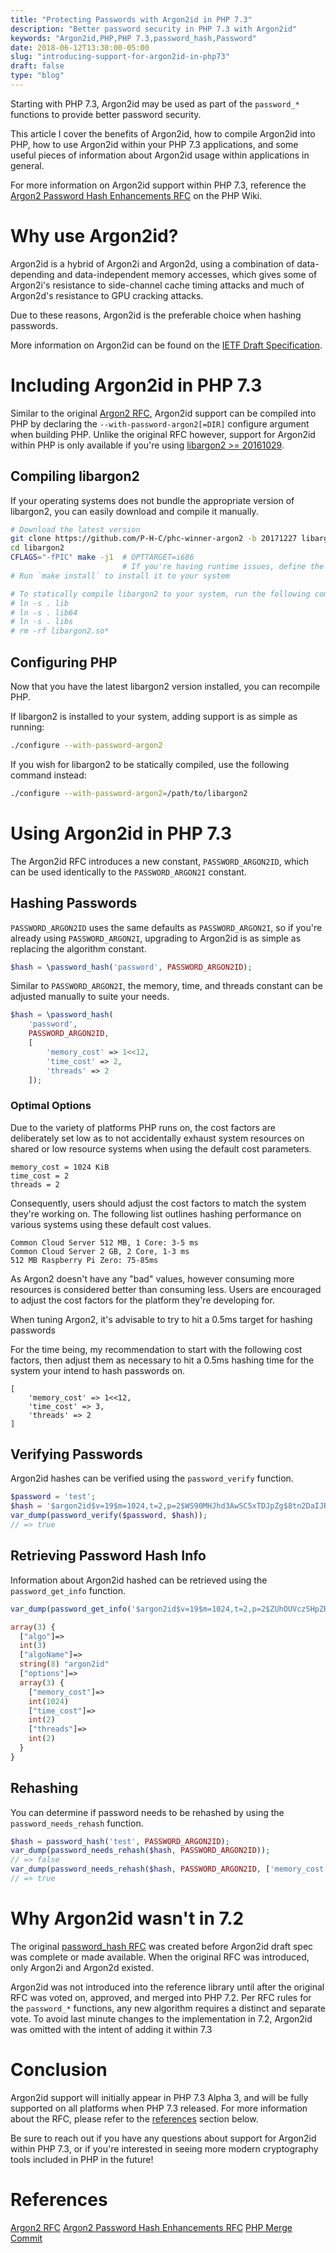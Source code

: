 ```yaml
---
title: "Protecting Passwords with Argon2id in PHP 7.3"
description: "Better password security in PHP 7.3 with Argon2id"
keywords: "Argon2id,PHP,PHP 7.3,password_hash,Password"
date: 2018-06-12T13:30:00-05:00
slug: "introducing-support-for-argon2id-in-php73"
draft: false
type: "blog"
---
```

Starting with PHP 7.3, Argon2id may be used as part of the `password_*` functions to provide better password security.

This article I cover the benefits of Argon2id, how to compile Argon2id into PHP, how to use Argon2id within your PHP 7.3 applications, and some useful pieces of information about Argon2id usage within applications in general.

For more information on Argon2id support within PHP 7.3, reference the [Argon2 Password Hash Enhancements RFC](https://wiki.php.net/rfc/argon2_password_hash_enhancements) on the PHP Wiki.

<!--more-->

# Why use Argon2id?

Argon2id is a hybrid of Argon2i and Argon2d, using a combination of data-depending and data-independent memory accesses, which gives some of Argon2i's resistance to side-channel cache timing attacks and much of Argon2d's resistance to GPU cracking attacks.

Due to these reasons, Argon2id is the preferable choice when hashing passwords.

More information on Argon2id can be found on the [IETF Draft Specification](https://www.ietf.org/archive/id/draft-irtf-cfrg-argon2-03.txt).

# Including Argon2id in PHP 7.3

Similar to the original [Argon2 RFC](https://wiki.php.net/rfc/argon2_password_hash), Argon2id support can be compiled into PHP by declaring the `--with-password-argon2[=DIR]` configure argument when building PHP. Unlike the original RFC however, support for Argon2id within PHP is only available if you're using [libargon2 >= 20161029](https://github.com/P-H-C/phc-winner-argon2/releases).

## Compiling libargon2

If your operating systems does not bundle the appropriate version of libargon2, you can easily download and compile it manually.

```bash
# Download the latest version
git clone https://github.com/P-H-C/phc-winner-argon2 -b 20171227 libargon2
cd libargon2
CFLAGS="-fPIC" make -j1  # OPTTARGET=i686
                         # If you're having runtime issues, define the OPTTARGET to your system
# Run `make install` to install it to your system

# To statically compile libargon2 to your system, run the following commands instead
# ln -s . lib
# ln -s . lib64
# ln -s . libs
# rm -rf libargon2.so*
```

## Configuring PHP

Now that you have the latest libargon2 version installed, you can recompile PHP.

If libargon2 is installed to your system, adding support is as simple as running:
```bash
./configure --with-password-argon2
```

If you wish for libargon2 to be statically compiled, use the following command instead:
```bash
./configure --with-password-argon2=/path/to/libargon2
```

# Using Argon2id in PHP 7.3

The Argon2id RFC introduces a new constant, `PASSWORD_ARGON2ID`, which can be used identically to the `PASSWORD_ARGON2I` constant.

## Hashing Passwords

`PASSWORD_ARGON2ID` uses the same defaults as `PASSWORD_ARGON2I`, so if you're already using `PASSWORD_ARGON2I`, upgrading to Argon2id is as simple as replacing the algorithm constant.

```php
$hash = \password_hash('password', PASSWORD_ARGON2ID);
```

Similar to `PASSWORD_ARGON2I`, the memory, time, and threads constant can be adjusted manually to suite your needs.

```php
$hash = \password_hash(
    'password',
    PASSWORD_ARGON2ID,
    [
        'memory_cost' => 1<<12,
        'time_cost' => 2,
        'threads' => 2
    ]);
```

### Optimal Options

Due to the variety of platforms PHP runs on, the cost factors are deliberately set low as to not accidentally exhaust system resources on shared or low resource systems when using the default cost parameters.

```
memory_cost = 1024 KiB
time_cost = 2
threads = 2
```

Consequently, users should adjust the cost factors to match the system they're working on. The following list outlines hashing performance on various systems using these default cost values.

```
Common Cloud Server 512 MB, 1 Core: 3-5 ms
Common Cloud Server 2 GB, 2 Core, 1-3 ms
512 MB Raspberry Pi Zero: 75-85ms
```

As Argon2 doesn't have any "bad" values, however consuming more resources is considered better than consuming less. Users are encouraged to adjust the cost factors for the platform they're developing for.

When tuning Argon2, it's advisable to try to hit a 0.5ms target for hashing passwords

For the time being, my recommendation to start with the following cost factors, then adjust them as necessary to hit a 0.5ms hashing time for the system your intend to hash passwords on.

```
[
    'memory_cost' => 1<<12,
    'time_cost' => 3,
    'threads' => 2
]
```

## Verifying Passwords

Argon2id hashes can be verified using the `password_verify` function.

```php
$password = 'test';
$hash = '$argon2id$v=19$m=1024,t=2,p=2$WS90MHJhd3AwSC5xTDJpZg$8tn2DaIJR2/UX4Cjcy2t3EZaLDL/qh+NbLQAOvTmdAg'
var_dump(password_verify($password, $hash));
// => true
```

## Retrieving Password Hash Info

Information about Argon2id hashed can be retrieved using the `password_get_info` function.

```php
var_dump(password_get_info('$argon2id$v=19$m=1024,t=2,p=2$ZUhOUVczSHpZRDBDU2ZBRA$k/vI1wKP4s0ecJIpUybRfgBeo3as1PhIV1Od6PvOEFA'));

array(3) {
  ["algo"]=>
  int(3)
  ["algoName"]=>
  string(8) "argon2id"
  ["options"]=>
  array(3) {
    ["memory_cost"]=>
    int(1024)
    ["time_cost"]=>
    int(2)
    ["threads"]=>
    int(2)
  }
}
```

## Rehashing

You can determine if password needs to be rehashed by using the `password_needs_rehash` function.

```php
$hash = password_hash('test', PASSWORD_ARGON2ID);
var_dump(password_needs_rehash($hash, PASSWORD_ARGON2ID));
// => false
var_dump(password_needs_rehash($hash, PASSWORD_ARGON2ID, ['memory_cost' => 1<<17]));
// => true
```

# Why Argon2id wasn't in 7.2

The original [password_hash RFC](https://wiki.php.net/rfc/argon2_password_hash) was created before Argon2id draft spec was complete or made available. When the original RFC was introduced, only Argon2i and Argon2d existed.

Argon2id was not introduced into the reference library until after the original RFC was voted on, approved, and merged into PHP 7.2. Per RFC rules for the `password_*` functions, any new algorithm requires a distinct and separate vote. To avoid last minute changes to the implementation in 7.2, Argon2id was omitted with the intent of adding it within 7.3

# Conclusion

Argon2id support will initially appear in PHP 7.3 Alpha 3, and will be fully supported on all platforms when PHP 7.3 released. For more information about the RFC, please refer to the <a href="#references">references</a> section below.

Be sure to reach out if you have any questions about support for Argon2id within PHP 7.3, or if you're interested in seeing more modern cryptography tools included in PHP in the future!

# References

[Argon2 RFC](https://wiki.php.net/rfc/argon2_password_hash)
[Argon2 Password Hash Enhancements RFC](https://wiki.php.net/rfc/argon2_password_hash_enhancements)
[PHP Merge Commit](https://github.com/php/php-src/commit/55277a668409b9d62ac42695934aca64e354869f)
